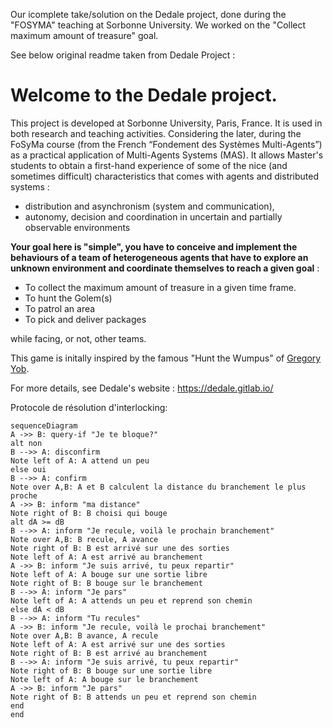 Our icomplete take/solution on the Dedale project, done during the "FOSYMA" teaching at Sorbonne University. We worked on the "Collect maximum amount of treasure" goal.

See below original readme taken from Dedale Project :

# Welcome to the Dedale project.

This project is developed at Sorbonne University, Paris, France. It is used in both research and teaching activities. Considering the later, during the FoSyMa course (from the French “Fondement des Systèmes Multi-Agents”) as a practical application of Multi-Agents Systems (MAS). 
It allows Master's students to obtain a first-hand experience of some of the nice (and sometimes difficult) characteristics that comes with agents and distributed systems :
 - distribution and asynchronism (system and communication),
 - autonomy, decision and coordination in uncertain and partially observable environments

**Your goal here is "simple", you have to conceive and implement the behaviours of a team of heterogeneous agents that have to explore an unknown environment and coordinate themselves to reach a given goal** :
 - To collect the maximum amount of treasure in a given time frame.
 - To hunt the Golem(s)
 - To patrol an area
 - To pick and deliver packages
 
while facing, or not, other teams.

This game is initally inspired by the famous "Hunt the Wumpus"  of [Gregory Yob](https://en.wikipedia.org/wiki/Gregory_Yob).

For more details, see Dedale's website : https://dedale.gitlab.io/

Protocole de résolution d'interlocking:
```mermaid
sequenceDiagram
A ->> B: query-if "Je te bloque?"
alt non
B -->> A: disconfirm
Note left of A: A attend un peu
else oui
B -->> A: confirm
Note over A,B: A et B calculent la distance du branchement le plus proche
A ->> B: inform "ma distance"
Note right of B: B choisi qui bouge
alt dA >= dB
B -->> A: inform "Je recule, voilà le prochain branchement"
Note over A,B: B recule, A avance
Note right of B: B est arrivé sur une des sorties
Note left of A: A est arrivé au branchement
A ->> B: inform "Je suis arrivé, tu peux repartir"
Note left of A: A bouge sur une sortie libre
Note right of B: B bouge sur le branchement
B -->> A: inform "Je pars"
Note left of A: A attends un peu et reprend son chemin
else dA < dB
B -->> A: inform "Tu recules"
A ->> B: inform "Je recule, voilà le prochai branchement"
Note over A,B: B avance, A recule
Note left of A: A est arrivé sur une des sorties
Note right of B: B est arrivé au branchement
B -->> A: inform "Je suis arrivé, tu peux repartir"
Note right of B: B bouge sur une sortie libre
Note left of A: A bouge sur le branchement
A ->> B: inform "Je pars"
Note right of B: B attends un peu et reprend son chemin
end
end
```
